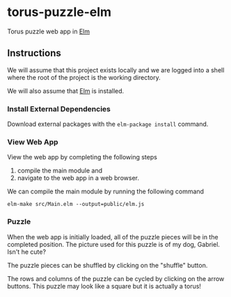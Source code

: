# torus-puzzle-elm

Torus puzzle web app in [Elm][elm]

## Instructions

We will assume that this project exists locally and we are logged into a shell
where the root of the project is the working directory.

We will also assume that [Elm][elm] is installed.

### Install External Dependencies

Download external packages with the `elm-package install` command.

### View Web App

View the web app by completing the following steps
1. compile the main module and
2. navigate to the web app in a web browser.

We can compile the main module by running the following command

```
elm-make src/Main.elm --output=public/elm.js
```

### Puzzle

When the web app is initially loaded, all of the puzzle pieces will be in the
completed position. The picture used for this puzzle is of my dog, Gabriel.
Isn't he cute?

The puzzle pieces can be shuffled by clicking on the "shuffle" button.

The rows and columns of the puzzle can be cycled by clicking on the arrow
buttons. This puzzle may look like a square but it is actually a torus!

[elm]: http://elm-lang.org/
[test]: https://github.com/elm-community/elm-test
[git]: https://git-scm.com/
